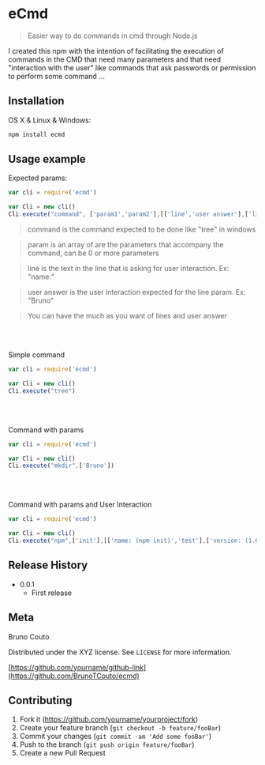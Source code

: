# eCmd
> Easier way to do commands in cmd through Node.js

<!-- [![NPM Version][npm-image]][https://www.npmjs.com/package/ecmd]
[![Downloads Stats][npm-downloads]][https://www.npmjs.com/package/ecmd] -->

I created this npm with the intention of facilitating the execution of commands in the CMD that need many parameters and that need "interaction with the user" like commands that ask passwords or permission to perform some command ...

<!-- ![](header.png) -->

## Installation

OS X & Linux & Windows:

```sh
npm install ecmd
```

## Usage example

Expected params:
```js
var cli = require('ecmd')

var Cli = new cli()
Cli.execute("command", ['param1','param2'],[['line','user answer'],['line','user answer']])
```
>command is the command expected to be done like "tree" in windows

>param is an array of are the parameters that accompany the command, can be 0 or more parameters

>line is the text in the line that is asking for user interaction. Ex: "name:"

>user answer is the user interaction expected for the line param. Ex: "Bruno"

>You can have the much as you want of lines and user answer
<br />
<br />

Simple command
```js
var cli = require('ecmd')

var Cli = new cli()
Cli.execute("tree")
```

<br />
<br />

Command with params
```js
var cli = require('ecmd')

var Cli = new cli()
Cli.execute("mkdir",['Bruno'])
```

<br />
<br />

Command with params and User Interaction
```js
var cli = require('ecmd')

var Cli = new cli()
Cli.execute("npm",['init'],[['name: (npm init)','test'],['version: (1.0.0)','0.0.1'],['description:',''],['entry point: (index.js)',''],['test command:',''],['git repository:',''],['keywords:',''],['author:','brutom'],['license: (ISC)',''],['Is this ok? (yes)','yes'],])
```

<!-- ## Development setup

Describe how to install all development dependencies and how to run an automated test-suite of some kind. Potentially do this for multiple platforms.

```sh
make install
npm test
``` -->

## Release History

<!-- * 0.2.1
    * CHANGE: Update docs (module code remains unchanged)
* 0.2.0
    * CHANGE: Remove `setDefaultXYZ()`
    * ADD: Add `init()`
* 0.1.1
    * FIX: Crash when calling `baz()` (Thanks @GenerousContributorName!)
* 0.1.0
    * The first proper release
    * CHANGE: Rename `foo()` to `bar()` -->
* 0.0.1
    * First release

## Meta

Bruno Couto

Distributed under the XYZ license. See ``LICENSE`` for more information.

[https://github.com/yourname/github-link](https://github.com/BrunoTCouto/ecmd)

## Contributing

1. Fork it (<https://github.com/yourname/yourproject/fork>)
2. Create your feature branch (`git checkout -b feature/fooBar`)
3. Commit your changes (`git commit -am 'Add some fooBar'`)
4. Push to the branch (`git push origin feature/fooBar`)
5. Create a new Pull Request

<!-- Markdown link & img dfn's -->
[npm-image]: https://img.shields.io/npm/v/datadog-metrics.svg?style=flat-square
[npm-url]: https://npmjs.org/package/datadog-metrics
[npm-downloads]: https://img.shields.io/npm/dm/datadog-metrics.svg?style=flat-square
<!-- [wiki]: https://github.com/yourname/yourproject/wiki -->
